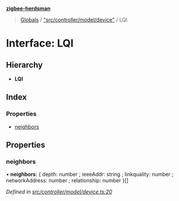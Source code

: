 **[zigbee-herdsman](../README.md)**

> [Globals](../README.md) / ["src/controller/model/device"](../modules/_src_controller_model_device_.md) / LQI

# Interface: LQI

## Hierarchy

* **LQI**

## Index

### Properties

* [neighbors](_src_controller_model_device_.lqi.md#neighbors)

## Properties

### neighbors

•  **neighbors**: { depth: number ; ieeeAddr: string ; linkquality: number ; networkAddress: number ; relationship: number  }[]

*Defined in [src/controller/model/device.ts:20](https://github.com/GrandeurSmart/gza-core/blob/master/src/src/controller/model/device.ts#L20)*
